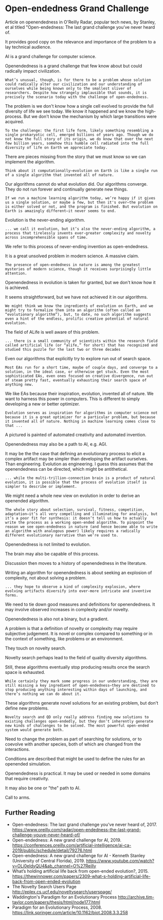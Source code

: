 # Open-endedness Grand Challenge

Article on openendedness in O'Reilly Radar, popular tech news, by Stanley, et al titled "Open-endedness: The last grand challenge you’ve never heard of.

It provides good copy on the relevance and importance of the problem to a lay technical audience.


AI is a grand challenge for computer science.

Openendedness is a grand challenge that few know about but could radically impact civilization.

	What’s unusual, though, is for there to be a problem whose solution could radically alter our civilization and our understanding of ourselves while being known only to the smallest sliver of researchers. Despite how strangely implausible that sounds, it is precisely the scenario today with the challenge of open-endedness.

The problem is we don't know how a single cell evolved to provide the full diversity of life we see today. We know it happened and we know the high-process. But we don't know the mechanism by which large transitions were acquired.

	To the challenge: the first life form, likely something resembling a single prokaryotic cell, emerged billions of years ago. Though we do not know the full story of its origin, we do know that over the next few billion years, somehow this humble cell radiated into the full diversity of life on Earth we appreciate today.

There are pieces missing from the story that we must know so we can implement the algorithm.

	Think about it computationally—evolution on Earth is like a single run of a single algorithm that invented all of nature.

Our algorithms cannot do what evolution did. Our algorithms converge. They do not run forever and continually generate new things.

	If we run a machine learning algorithm today, we’re happy if it gives us a single solution, or maybe a few, but then it's over—the problem is either solved or not, and the program is finished. But evolution on Earth is amazingly different—it never seems to end.

Evolution is the never-ending algorithm.

	... we call it evolution, but it’s also the never-ending algorithm, a process that tirelessly invents ever-greater complexity and novelty across incomprehensible spans of time.

We refer to this process of never-ending invention as open-endedness.

It is a great unsolved problem in modern science. A massive claim.

	The presence of open-endedness in nature is among the greatest mysteries of modern science, though it receives surprisingly little attention.

Openendedness in evolution is taken for granted, but we don't know how it is achieved.

It seems straightforward, but we have not achieved it in our algorithms.

	We might think we know the ingredients of evolution on Earth, and we might try to formalize them into an algorithm (often called an “evolutionary algorithm”), but, to date, no such algorithm suggests even a hint of the endless, prolific creative potential of natural evolution.

The field of ALife is well aware of this problem.

	... there is a small community of scientists within the research field called artificial life (or “alife,” for short) that has recognized and studied this puzzle for the last two or three decades

Even our algorithms that explicitly try to explore run out of search space.

	Most EAs run for a short time, maybe of couple days, and converge to a solution, in the ideal case, or otherwise get stuck. Even the most sophisticated EAs, even ones focused on creative divergence, run out of steam pretty fast, eventually exhausting their search space of anything new.

We like EAs because their inspiration, evolution, invented all of nature. We want to harness this power in computers. This is different to simply developing a new or better optimizer.

	Evolution serves as inspiration for algorithms in computer science not because it is a great optimizer for a particular problem, but because it invented all of nature. Nothing in machine learning comes close to that ...

A pictured is painted of automated creativity and automated invention.

Openendedness may also be a path to AI, e.g. AGI.

It may be the the case that defining an evolutionary process to elicit a complex artifact may be simpler than developing the artifact ourselves. Than engineering. Evolution as engineering. I guess this assumes that the openendedness can be directed, which might be antithetical.

	... while the multi-trillion-connection brain is a product of natural evolution, it is possible that the process of evolution itself is simpler to describe or implement.

We might need a whole new view on evolution in order to derive an openended algorithm.

	The whole story about selection, survival, fitness, competition, adaptation—it’s all very compelling and illuminating for analysis, but it’s a poor fit for synthesis: it doesn’t tell us how to actually write the process as a working open-ended algorithm. To pinpoint the reason we see open-endedness in nature (and hence become able to write an algorithm with analogous power) likely requires a radically different evolutionary narrative than we’re used to.

Openendedness is not limited to evolution.

The brain may also be capable of this process.

Discussion then moves to a history of openendedness in the literature.

Writing an algorithm for openendedness is about seeking an explosion of complexity, not about solving a problem.

	... they hope to observe a kind of complexity explosion, where evolving artifacts diversify into ever-more intricate and inventive forms.

We need to tie down good measures and definitions for openendedness. It may involve observed increases in complexity and/or novelty.

Openendedness is also not a binary, but a gradient.

A problem is that a definition of novelty or complexity may require subjective judgement. It is novel or complex compared to something or in the context of something, like problems or an environment.

They touch on novelty search.

Novelty search perhaps lead to the field of quality diversity algorithms.

Still, these algorithms eventually stop producing results once the search space is exhausted.

	While certainly they mark some progress in our understanding, they are still missing a key ingredient of open-endedness—they are destined to stop producing anything interesting within days of launching, and there’s nothing we can do about it.

These algorithms generate novel solutions for an existing problem, but don't define new problems.

	Novelty search and QD only really address finding new solutions to existing challenges open-endedly, but they don’t inherently generate new kinds of challenges to be solved. The most powerful open-ended system would generate both.

Need to change the problem as part of searching for solutions, or to coevolve with another species, both of which are changed from the interactions.

Conditions are described that might be used to define the rules for an openended simulation.

Openendedness is practical. It may be used or needed in some domains that require creativity.

It may also be one or "the" path to AI.

Call to arms.


## Further Reading

* Open-endedness: The last grand challenge you’ve never heard of, 2017.
	<https://www.oreilly.com/radar/open-endedness-the-last-grand-challenge-youve-never-heard-of/>
* Open-endedness: A new grand challenge for AI, 2019.
	<https://conferences.oreilly.com/artificial-intelligence/ai-ca-2019/public/schedule/detail/79276.html>
* Open-endedness: A new grand challenge for AI - Kenneth Stanley (University of Central Florida), 2019.
	<https://www.youtube.com/watch?v=OLi0eIdyQU4&ab_channel=O%27Reilly>
* What’s holding artificial life back from open-ended evolution?, 2015.
	<https://thewinnower.com/papers/2309-what-s-holding-artificial-life-back-from-open-ended-evolution>
* The Novelty Search Users Page
	<http://eplex.cs.ucf.edu/noveltysearch/userspage/>
* Waddington's Paradigm for an Evolutionary Process
	<http://archive.tim-taylor.com/papers/thesis/html/node177.html>
* Paradigm for an Evolutionary Process, 2008.
	<https://link.springer.com/article/10.1162/biot.2008.3.3.258>



